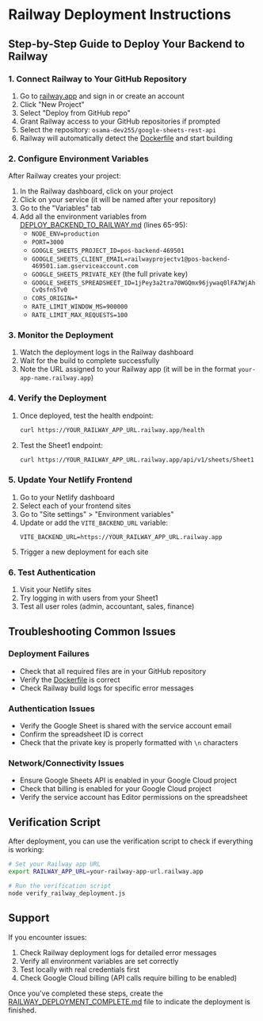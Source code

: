 # Railway Deployment Instructions

## Step-by-Step Guide to Deploy Your Backend to Railway

### 1. Connect Railway to Your GitHub Repository

1. Go to [railway.app](https://railway.app) and sign in or create an account
2. Click "New Project"
3. Select "Deploy from GitHub repo"
4. Grant Railway access to your GitHub repositories if prompted
5. Select the repository: `osama-dev255/google-sheets-rest-api`
6. Railway will automatically detect the [Dockerfile](file:///c%3A/Users/osama/Railway-Netlify%20Apps/Cloudhost/Railway%20Cloud%20hostV4/Dockerfile) and start building

### 2. Configure Environment Variables

After Railway creates your project:

1. In the Railway dashboard, click on your project
2. Click on your service (it will be named after your repository)
3. Go to the "Variables" tab
4. Add all the environment variables from [DEPLOY_BACKEND_TO_RAILWAY.md](file:///c%3A/Users/osama/Railway-Netlify%20Apps/Cloudhost/Railway%20Cloud%20hostV4/DEPLOY_BACKEND_TO_RAILWAY.md) (lines 65-95):
   - `NODE_ENV=production`
   - `PORT=3000`
   - `GOOGLE_SHEETS_PROJECT_ID=pos-backend-469501`
   - `GOOGLE_SHEETS_CLIENT_EMAIL=railwayprojectv1@pos-backend-469501.iam.gserviceaccount.com`
   - `GOOGLE_SHEETS_PRIVATE_KEY` (the full private key)
   - `GOOGLE_SHEETS_SPREADSHEET_ID=1jPey3a2tra70WGQmx96jywaq0lFA7WjAhCvQsfnSTv0`
   - `CORS_ORIGIN=*`
   - `RATE_LIMIT_WINDOW_MS=900000`
   - `RATE_LIMIT_MAX_REQUESTS=100`

### 3. Monitor the Deployment

1. Watch the deployment logs in the Railway dashboard
2. Wait for the build to complete successfully
3. Note the URL assigned to your Railway app (it will be in the format `your-app-name.railway.app`)

### 4. Verify the Deployment

1. Once deployed, test the health endpoint:
   ```bash
   curl https://YOUR_RAILWAY_APP_URL.railway.app/health
   ```

2. Test the Sheet1 endpoint:
   ```bash
   curl https://YOUR_RAILWAY_APP_URL.railway.app/api/v1/sheets/Sheet1
   ```

### 5. Update Your Netlify Frontend

1. Go to your Netlify dashboard
2. Select each of your frontend sites
3. Go to "Site settings" > "Environment variables"
4. Update or add the `VITE_BACKEND_URL` variable:
   ```
   VITE_BACKEND_URL=https://YOUR_RAILWAY_APP_URL.railway.app
   ```
5. Trigger a new deployment for each site

### 6. Test Authentication

1. Visit your Netlify sites
2. Try logging in with users from your Sheet1
3. Test all user roles (admin, accountant, sales, finance)

## Troubleshooting Common Issues

### Deployment Failures

- Check that all required files are in your GitHub repository
- Verify the [Dockerfile](file:///c%3A/Users/osama/Railway-Netlify%20Apps/Cloudhost/Railway%20Cloud%20hostV4/Dockerfile) is correct
- Check Railway build logs for specific error messages

### Authentication Issues

- Verify the Google Sheet is shared with the service account email
- Confirm the spreadsheet ID is correct
- Check that the private key is properly formatted with `\n` characters

### Network/Connectivity Issues

- Ensure Google Sheets API is enabled in your Google Cloud project
- Check that billing is enabled for your Google Cloud project
- Verify the service account has Editor permissions on the spreadsheet

## Verification Script

After deployment, you can use the verification script to check if everything is working:

```bash
# Set your Railway app URL
export RAILWAY_APP_URL=your-railway-app-url.railway.app

# Run the verification script
node verify_railway_deployment.js
```

## Support

If you encounter issues:

1. Check Railway deployment logs for detailed error messages
2. Verify all environment variables are set correctly
3. Test locally with real credentials first
4. Check Google Cloud billing (API calls require billing to be enabled)

Once you've completed these steps, create the [RAILWAY_DEPLOYMENT_COMPLETE.md](file:///c%3A/Users/osama/Railway-Netlify%20Apps/Cloudhost/Railway%20Cloud%20hostV4/RAILWAY_DEPLOYMENT_COMPLETE.md) file to indicate the deployment is finished.